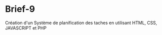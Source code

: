 # Brief-9
Création d'un Système de planification des taches en utilisant HTML, CSS, JAVASCRIPT et PHP 
